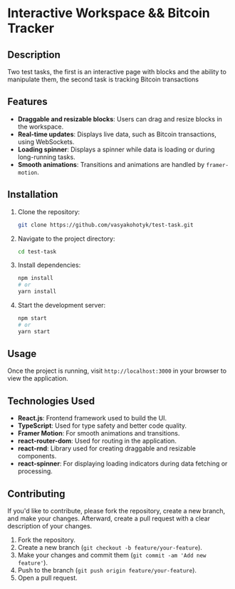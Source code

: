 # Interactive Workspace && Bitcoin Tracker

## Description
Two test tasks, the first is an interactive page with blocks and the ability to manipulate them, the second task is tracking Bitcoin transactions

## Features
- **Draggable and resizable blocks**: Users can drag and resize blocks in the workspace.
- **Real-time updates**: Displays live data, such as Bitcoin transactions, using WebSockets.
- **Loading spinner**: Displays a spinner while data is loading or during long-running tasks.
- **Smooth animations**: Transitions and animations are handled by `framer-motion`.

## Installation

1. Clone the repository:
    ```bash
    git clone https://github.com/vasyakohotyk/test-task.git
    ```

2. Navigate to the project directory:
    ```bash
    cd test-task
    ```

3. Install dependencies:
    ```bash
    npm install
    # or
    yarn install
    ```

4. Start the development server:
    ```bash
    npm start
    # or
    yarn start
    ```

## Usage

Once the project is running, visit `http://localhost:3000` in your browser to view the application.

## Technologies Used
- **React.js**: Frontend framework used to build the UI.
- **TypeScript**: Used for type safety and better code quality.
- **Framer Motion**: For smooth animations and transitions.
- **react-router-dom**: Used for routing in the application.
- **react-rnd**: Library used for creating draggable and resizable components.
- **react-spinner**: For displaying loading indicators during data fetching or processing.

## Contributing
If you'd like to contribute, please fork the repository, create a new branch, and make your changes. Afterward, create a pull request with a clear description of your changes.

1. Fork the repository.
2. Create a new branch (`git checkout -b feature/your-feature`).
3. Make your changes and commit them (`git commit -am 'Add new feature'`).
4. Push to the branch (`git push origin feature/your-feature`).
5. Open a pull request.

